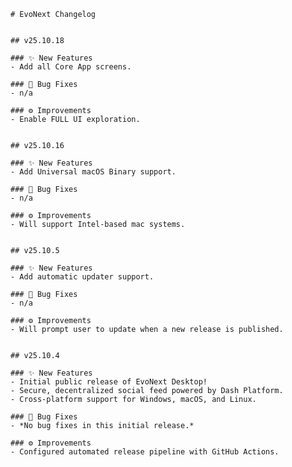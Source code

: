     # EvoNext Changelog


    ## v25.10.18

    ### ✨ New Features
    - Add all Core App screens.

    ### 🐛 Bug Fixes
    - n/a

    ### ⚙️ Improvements
    - Enable FULL UI exploration.


    ## v25.10.16

    ### ✨ New Features
    - Add Universal macOS Binary support.

    ### 🐛 Bug Fixes
    - n/a

    ### ⚙️ Improvements
    - Will support Intel-based mac systems.


    ## v25.10.5

    ### ✨ New Features
    - Add automatic updater support.

    ### 🐛 Bug Fixes
    - n/a

    ### ⚙️ Improvements
    - Will prompt user to update when a new release is published.


    ## v25.10.4

    ### ✨ New Features
    - Initial public release of EvoNext Desktop!
    - Secure, decentralized social feed powered by Dash Platform.
    - Cross-platform support for Windows, macOS, and Linux.

    ### 🐛 Bug Fixes
    - *No bug fixes in this initial release.*

    ### ⚙️ Improvements
    - Configured automated release pipeline with GitHub Actions.
